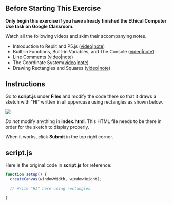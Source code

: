 ## Before Starting This Exercise

**Only begin this exercise if you have already finished the Ethical Computer Use task on Google Classroom.**

Watch all the following videos and skim their accompanying notes.

* Introduction to Replit and P5.js ([video](https://www.youtube.com/watch?v=Z40Xzq1QYd4&list=PLVD25niNi0BnKbPM0lUEfNYcWixQZ98cY&index=2)|[note](https://github.com/MissStrong/ICS2O/blob/main/Notes/Unit%201/01.1%20Introduction%20to%20Replit%20and%20P5js.md))
* Built-in Functions, Built-in Variables, and The Console ([video](https://www.youtube.com/watch?v=Oz2hw3QRvC8&list=PLVD25niNi0BnKbPM0lUEfNYcWixQZ98cY&index=3)|[note](https://github.com/MissStrong/ICS2O/blob/main/Notes/Unit%201/01.2%20Built-in%20Functions,%20Built-in%20Variables,%20and%20The%20Console.md))
* Line Comments ([video](https://www.youtube.com/watch?v=NstjSJnhwFI&list=PLVD25niNi0BnKbPM0lUEfNYcWixQZ98cY&index=4)|[note](https://github.com/MissStrong/ICS2O/blob/main/Notes/Unit%201/01.3%20Line%20Comments.md))
* The Coordinate System([video](https://www.youtube.com/watch?v=PX_OFrbdnyc&list=PLVD25niNi0BnKbPM0lUEfNYcWixQZ98cY&index=5)|[note](https://github.com/MissStrong/ICS2O/blob/main/Notes/Unit%201/01.4%20The%20Coordinate%20System.md))
* Drawing Rectangles and Squares ([video](https://www.youtube.com/watch?v=FRvKUrGpmJc&list=PLVD25niNi0BnKbPM0lUEfNYcWixQZ98cY&index=6)|[note](https://github.com/MissStrong/ICS2O/blob/main/Notes/Unit%201/01.5%20Drawing%20Rectangles%20and%20Squares.md))

## Instructions

Go to **script.js** under **Files** and modify the code there so that it draws a sketch with "HI" written in all uppercase using rectangles as shown below.

![](https://raw.githubusercontent.com/MissStrong/ICS2O/main/Images/HI.png)

*Do not* modify anything in **index.html**. This HTML file needs to be there in order for the sketch to display properly.

When it works, click **Submit** in the top right corner. 

## script.js

Here is the original code in **script.js** for reference:

```javascript
function setup() {
  createCanvas(windowWidth, windowHeight);

  // Write "HI" here using rectangles

}
```
